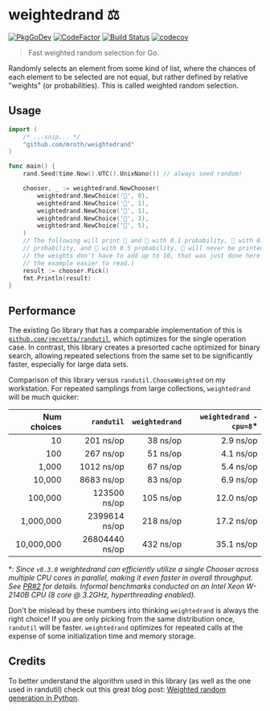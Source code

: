 # weightedrand :balance_scale:

[![PkgGoDev](https://pkg.go.dev/badge/github.com/mroth/weightedrand)](https://pkg.go.dev/github.com/mroth/weightedrand)
[![CodeFactor](https://www.codefactor.io/repository/github/mroth/weightedrand/badge)](https://www.codefactor.io/repository/github/mroth/weightedrand)
[![Build Status](https://github.com/mroth/weightedrand/workflows/test/badge.svg)](https://github.com/mroth/weightedrand/actions)
[![codecov](https://codecov.io/gh/mroth/weightedrand/branch/main/graph/badge.svg)](https://codecov.io/gh/mroth/weightedrand)

> Fast weighted random selection for Go.

Randomly selects an element from some kind of list, where the chances of each
element to be selected are not equal, but rather defined by relative "weights"
(or probabilities). This is called weighted random selection.

## Usage

```go
import (
    /* ...snip... */
    "github.com/mroth/weightedrand"
)

func main() {
    rand.Seed(time.Now().UTC().UnixNano()) // always seed random!

    chooser, _ := weightedrand.NewChooser(
        weightedrand.NewChoice('🍒', 0),
        weightedrand.NewChoice('🍋', 1),
        weightedrand.NewChoice('🍊', 1),
        weightedrand.NewChoice('🍉', 3),
        weightedrand.NewChoice('🥑', 5),
    )
    // The following will print 🍋 and 🍊 with 0.1 probability, 🍉 with 0.3
    // probability, and 🥑 with 0.5 probability. 🍒 will never be printed. (Note
    // the weights don't have to add up to 10, that was just done here to make
    // the example easier to read.)
    result := chooser.Pick()
    fmt.Println(result)
}
```

## Performance

The existing Go library that has a comparable implementation of this is
[`github.com/jmcvetta/randutil`][1], which optimizes for the single operation
case. In contrast, this library creates a presorted cache optimized for binary
search, allowing repeated selections from the same set to be significantly
faster, especially for large data sets.

[1]: https://github.com/jmcvetta/randutil

Comparison of this library versus `randutil.ChooseWeighted` on my workstation.
For repeated samplings from large collections, `weightedrand` will be much
quicker:

| Num choices |     `randutil` | `weightedrand` | `weightedrand -cpu=8`* |
| ----------: | -------------: | -------------: | ---------------------: |
|          10 |      201 ns/op |       38 ns/op |              2.9 ns/op |
|         100 |      267 ns/op |       51 ns/op |              4.1 ns/op |
|       1,000 |     1012 ns/op |       67 ns/op |              5.4 ns/op |
|      10,000 |     8683 ns/op |       83 ns/op |              6.9 ns/op |
|     100,000 |   123500 ns/op |      105 ns/op |             12.0 ns/op |
|   1,000,000 |  2399614 ns/op |      218 ns/op |             17.2 ns/op |
|  10,000,000 | 26804440 ns/op |      432 ns/op |             35.1 ns/op |

**: Since `v0.3.0` weightedrand can efficiently utilize a single Chooser across
multiple CPU cores in parallel, making it even faster in overall throughput. See
[PR#2](https://github.com/mroth/weightedrand/pull/2) for details. Informal
benchmarks conducted on an Intel Xeon W-2140B CPU (8 core @ 3.2GHz,
hyperthreading enabled).*

Don't be mislead by these numbers into thinking `weightedrand` is always the
right choice! If you are only picking from the same distribution once,
`randutil` will be faster. `weightedrand` optimizes for repeated calls at the
expense of some initialization time and memory storage.

## Credits

To better understand the algorithm used in this library (as well as the one used
in randutil) check out this great blog post: [Weighted random generation in Python](https://eli.thegreenplace.net/2010/01/22/weighted-random-generation-in-python/).
